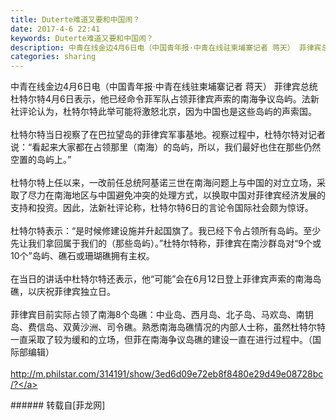 ```yaml
---
title: Duterte难道又要和中国闹？
date: 2017-4-6 22:41
keywords: Duterte难道又要和中国闹？
description: 中青在线金边4月6日电（中国青年报·中青在线驻柬埔寨记者 蒋天） 菲律宾总统杜特尔特4月6日表示，他已经命令菲军队占领菲律宾声索的南海争议岛屿。法新社评论认为，杜特尔特此举可能将激怒北京，因为中国也是这些岛屿的声索国。杜特尔特当日视察了在巴拉望岛的菲律宾军事基地。视察过程中，杜特尔特对记者说：“看起来大家都在占领那里（南海）的岛屿，所以，我们最好也住在那些仍然空置的岛屿上。”杜特尔特上任以来，一改前任总统阿基诺三世在南海问题上与中国的对立立场，采取了尽力在南海地区与中国避免冲突的处理方式，以换取中国对菲律宾经济发展的支持和投资。因此，法新社评论称，杜特尔特6日的言论令国际社会颇为惊讶。杜特尔特表示：“是时候修建设施并升起国旗了。我已经下令占领所有岛屿。至少先让我们拿回属于我们的（那些岛屿）。”杜特尔特称，菲律宾在南沙群岛对“9个或10个”岛屿、礁石或珊瑚礁拥有主权。在当日的讲话中杜特尔特还表示，他“可能”会在6月12日登上菲律宾声索的南海岛礁，以庆祝菲律宾独立日。菲律宾目前实际占领了南海8个岛礁：中业岛、西月岛、北子岛、马欢岛、南钥岛、费信岛、双黄沙洲、司令礁。熟悉南海岛礁情况的内部人士称，虽然杜特尔特一直采取了较为缓和的立场，但菲在南海争议岛礁的建设一直在进行过程中。（国际部编辑）http://m.philstar.com/314191/show/3ed6d09e72eb8f8480e29d49e08728bc/?
categories: sharing
---
```

<td class="t_f" id="postmessage_660101">

中青在线金边4月6日电（中国青年报·中青在线驻柬埔寨记者 蒋天） 菲律宾总统杜特尔特4月6日表示，他已经命令菲军队占领菲律宾声索的南海争议岛屿。法新社评论认为，杜特尔特此举可能将激怒北京，因为中国也是这些岛屿的声索国。<br/>
<br/>
杜特尔特当日视察了在巴拉望岛的菲律宾军事基地。视察过程中，杜特尔特对记者说：“看起来大家都在占领那里（南海）的岛屿，所以，我们最好也住在那些仍然空置的岛屿上。”<br/>
<br/>
杜特尔特上任以来，一改前任总统阿基诺三世在南海问题上与中国的对立立场，采取了尽力在南海地区与中国避免冲突的处理方式，以换取中国对菲律宾经济发展的支持和投资。因此，法新社评论称，杜特尔特6日的言论令国际社会颇为惊讶。<br/>
<br/>
杜特尔特表示：“是时候修建设施并升起国旗了。我已经下令占领所有岛屿。至少先让我们拿回属于我们的（那些岛屿）。”杜特尔特称，菲律宾在南沙群岛对“9个或10个”岛屿、礁石或珊瑚礁拥有主权。<br/>
<br/>
在当日的讲话中杜特尔特还表示，他“可能”会在6月12日登上菲律宾声索的南海岛礁，以庆祝菲律宾独立日。<br/>
<br/>
菲律宾目前实际占领了南海8个岛礁：中业岛、西月岛、北子岛、马欢岛、南钥岛、费信岛、双黄沙洲、司令礁。熟悉南海岛礁情况的内部人士称，虽然杜特尔特一直采取了较为缓和的立场，但菲在南海争议岛礁的建设一直在进行过程中。（国际部编辑）<br/>
<br/>
<a href="http://m.philstar.com/314191/show/3ed6d09e72eb8f8480e29d49e08728bc/?" target="_blank">http://m.philstar.com/314191/show/3ed6d09e72eb8f8480e29d49e08728bc/?</a><br/>
</td>
###### 转载自[菲龙网]